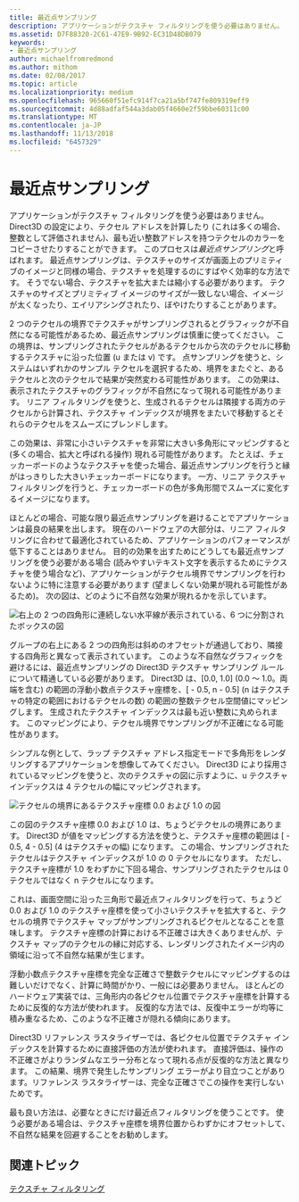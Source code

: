 ```yaml
---
title: 最近点サンプリング
description: アプリケーションがテクスチャ フィルタリングを使う必要はありません。
ms.assetid: D7F88320-2C61-47E9-9B92-EC31D48DB079
keywords:
- 最近点サンプリング
author: michaelfromredmond
ms.author: mithom
ms.date: 02/08/2017
ms.topic: article
ms.localizationpriority: medium
ms.openlocfilehash: 965660f51efc914f7ca21a5bf747fe809319eff9
ms.sourcegitcommit: 4d88adfaf544a3dab05f4660e2f59bbe60311c00
ms.translationtype: MT
ms.contentlocale: ja-JP
ms.lasthandoff: 11/13/2018
ms.locfileid: "6457329"
---
```

# <a name="span-iddirect3dconceptsnearest-pointsamplingspannearest-point-sampling"></a><span id="direct3dconcepts.nearest-point_sampling"></span>最近点サンプリング


アプリケーションがテクスチャ フィルタリングを使う必要はありません。 Direct3D の設定により、テクセル アドレスを計算したり (これは多くの場合、整数として評価されません)、最も近い整数アドレスを持つテクセルのカラーをコピーさせたりすることができます。 このプロセスは*最近点サンプリング*と呼ばれます。 最近点サンプリングは、テクスチャのサイズが画面上のプリミティブのイメージと同様の場合、テクスチャを処理するのにすばやく効率的な方法です。 そうでない場合、テクスチャを拡大または縮小する必要があります。 テクスチャのサイズとプリミティブ イメージのサイズが一致しない場合、イメージが太くなったり、エイリアシングされたり、ぼやけたりすることがあります。

2 つのテクセルの境界でテクスチャがサンプリングされるとグラフィックが不自然になる可能性があるため、最近点サンプリングは慎重に使ってください。 この境界は、サンプリングされたテクセルがあるテクセルから次のテクセルに移動するテクスチャに沿った位置 (u または v) です。 点サンプリングを使うと、システムはいずれかのサンプル テクセルを選択するため、境界をまたぐと、あるテクセルと次のテクセルで結果が突然変わる可能性があります。 この効果は、表示されたテクスチャのグラフィックが不自然になって現れる可能性があります。 リニア フィルタリングを使うと、生成されるテクセルは隣接する両方のテクセルから計算され、テクスチャ インデックスが境界をまたいで移動するとそれらのテクセルをスムーズにブレンドします。

この効果は、非常に小さいテクスチャを非常に大きい多角形にマッピングすると (多くの場合、拡大と呼ばれる操作) 現れる可能性があります。 たとえば、チェッカーボードのようなテクスチャを使った場合、最近点サンプリングを行うと縁がはっきりした大きいチェッカーボードになります。 一方、リニア テクスチャ フィルタリングを行うと、チェッカーボードの色が多角形間でスムーズに変化するイメージになります。

ほとんどの場合、可能な限り最近点サンプリングを避けることでアプリケーションは最良の結果を出します。 現在のハードウェアの大部分は、リニア フィルタリングに合わせて最適化されているため、アプリケーションのパフォーマンスが低下することはありません。 目的の効果を出すためにどうしても最近点サンプリングを使う必要がある場合 (読みやすいテキスト文字を表示するためにテクスチャを使う場合など)、アプリケーションがテクセル境界でサンプリングを行わないように特に注意する必要があります (望ましくない効果が現れる可能性があるため)。 次の図は、どのように不自然な効果が現れるかを示しています。

![右上の 2 つの四角形に連続しない水平線が表示されている、6 つに分割されたボックスの図](images/ptrtfct.png)

グループの右上にある 2 つの四角形は斜めのオフセットが通過しており、隣接する四角形と異なって表示されています。 このような不自然なグラフィックを避けるには、最近点サンプリングの Direct3D テクスチャ サンプリング ルールについて精通している必要があります。 Direct3D は、\[0.0, 1.0\] (0.0 ～ 1.0。両端を含む) の範囲の浮動小数点テクスチャ座標を、\[ - 0.5, n - 0.5\] (n はテクスチャの特定の範囲におけるテクセルの数) の範囲の整数テクセル空間値にマッピングします。 生成されたテクスチャ インデックスは最も近い整数に丸められます。 このマッピングにより、テクセル境界でサンプリングが不正確になる可能性があります。

シンプルな例として、ラップ テクスチャ アドレス指定モードで多角形をレンダリングするアプリケーションを想像してみてください。 Direct3D により採用されているマッピングを使うと、次のテクスチャの図に示すように、u テクスチャ インデックスは 4 テクセルの幅にマッピングされます。

![テクセルの境界にあるテクスチャ座標 0.0 および 1.0 の図](images/ptsmpprb.png)

この図のテクスチャ座標 0.0 および 1.0 は、ちょうどテクセルの境界にあります。 Direct3D が値をマッピングする方法を使うと、テクスチャ座標の範囲は \[ - 0.5, 4 - 0.5\] (4 はテクスチャの幅) になります。 この場合、サンプリングされたテクセルはテクスチャ インデックスが 1.0 の 0 テクセルになります。 ただし、テクスチャ座標が 1.0 をわずかに下回る場合、サンプリングされたテクセルは 0 テクセルではなく n テクセルになります。

これは、画面空間に沿った三角形で最近点フィルタリングを行って、ちょうど 0.0 および 1.0 のテクスチャ座標を使って小さいテクスチャを拡大すると、テクセルの境界でテクスチャ マップがサンプリングされるピクセルとなることを意味します。 テクスチャ座標の計算における不正確さは大きくありませんが、テクスチャ マップのテクセルの縁に対応する、レンダリングされたイメージ内の領域に沿って不自然な結果が生じます。

浮動小数点テクスチャ座標を完全な正確さで整数テクセルにマッピングするのは難しいだけでなく、計算に時間がかり、一般には必要ありません。 ほとんどのハードウェア実装では、三角形内の各ピクセル位置でテクスチャ座標を計算するために反復的な方法が使われます。 反復的な方法では、反復中エラーが均等に積み重なるため、このような不正確さが隠れる傾向にあります。

Direct3D リファレンス ラスタライザーでは、各ピクセル位置でテクスチャ インデックスを計算するために直接評価の方法が使われます。 直接評価は、操作の不正確さがよりランダムなエラー分布となって現れる点が反復的な方法と異なります。 この結果、境界で発生したサンプリング エラーがより目立つことがあります。リファレンス ラスタライザーは、完全な正確さでこの操作を実行しないためです。

最も良い方法は、必要なときにだけ最近点フィルタリングを使うことです。 使う必要がある場合は、テクスチャ座標を境界位置からわずかにオフセットして、不自然な結果を回避することをお勧めします。

## <a name="span-idrelated-topicsspanrelated-topics"></a><span id="related-topics"></span>関連トピック


[テクスチャ フィルタリング](texture-filtering.md)

 

 




